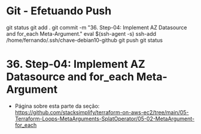 
# ############################################################################
# ############################################################################
# ############################################################################
# Git - Efetuando Push

git status
git add .
git commit -m "36. Step-04: Implement AZ Datasource and for_each Meta-Argument."
eval $(ssh-agent -s)
ssh-add /home/fernando/.ssh/chave-debian10-github
git push
git status


# ############################################################################
# ############################################################################
# ############################################################################
# 36. Step-04: Implement AZ Datasource and for_each Meta-Argument

- Página sobre esta parte da seção:
<https://github.com/stacksimplify/terraform-on-aws-ec2/tree/main/05-Terraform-Loops-MetaArguments-SplatOperator/05-02-MetaArgument-for_each>